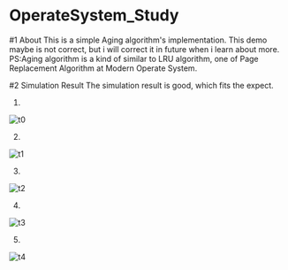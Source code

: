 # OperateSystem_Study
#1 About
This is a simple Aging algorithm's implementation. This demo maybe is not correct, but i will correct it in future 
when i learn about more.
PS:Aging algorithm is a kind of similar to LRU algorithm, one of Page Replacement Algorithm at Modern Operate System.

#2 Simulation Result
The simulation result is good, which fits the expect.

1.
![t0](http://www.baidu.com/img/bdlogo.gif) 

2.
![t1](http://www.baidu.com/img/bdlogo.gif)

3.
![t2](http://www.baidu.com/img/bdlogo.gif)

4.
![t3](http://www.baidu.com/img/bdlogo.gif)

5.
![t4](http://www.baidu.com/img/bdlogo.gif)
